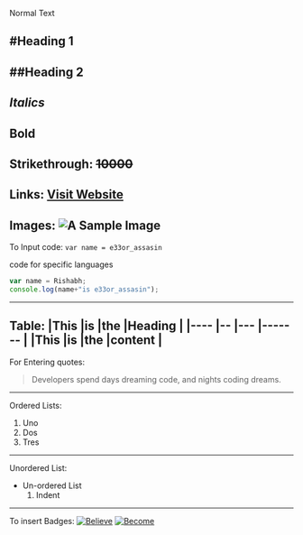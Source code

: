 Normal Text

#Heading 1
---
##Heading 2
---
_Italics_
---
**Bold**
---
Strikethrough: 
~~10000~~
---
Links:
[Visit Website](https://github.com/RishabhKodes "Rishabh's GitHub")
---
Images:
![A Sample Image](https://tinyurl.com/taovs2z)
---
To Input code:
`var name = e33or_assasin`

code for specific languages

```javascript
var name = Rishabh;
console.log(name+"is e33or_assasin");
```
---
Table:
|This |is |the |Heading |
|---- |-- |--- |------- |
|This |is |the |content |
---
For Entering quotes:
>Developers spend days dreaming code, and nights coding dreams.
---
Ordered Lists:
1. Uno
2. Dos
3. Tres

---
Unordered List:
- Un-ordered List
    1. Indent
---
To insert Badges:
[![Believe](https://img.shields.io/badge/Stay-Motivated-teal.svg?style=for-the-badge)](https://github.com/RishabhKodes/Markdown_Cheats/) 
[![Become](https://img.shields.io/badge/Think-Big-orange.svg?style=for-the-badge)](https://github.com/RishabhKodes/Markdown_Cheats/)





